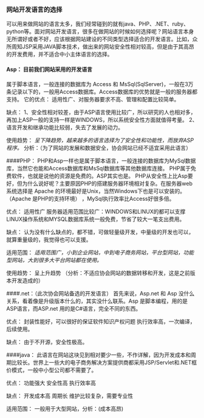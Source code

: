 ### 网站开发语言的选择
可以用来做网站的语言太多，我们经常碰到的就有java、PHP、.NET、ruby、python等。面对网站开发语言，很多在做网站的时候如何选择呢？网站语言本身无所谓好或者不好，应该根据网站建设的不同类型选择适合的开发语言。比如，众所周知JSP采用JAVA脚本技术，做出来的网站安全性相对较高，但是由于其高昂的开发费用，并不适合中小主体语言的选择。
#### Asp： 目前我们网站采用的开发语言
属于脚本语言，一般连接的数据库为 Access 和 MsSql(SqlServer)，一般在3万条记录以下的，一般用Access数据库。Access数据库的优势就是一般的服务器都支持。
它的优点：
适用性广、对服务器要求不高、管理和配置比较简单。

缺点：
1、安全性相对较差，由于ASP语言使用比较广，所以研究的人也相对多，再加上ASP一般的支持一样是WINDOWS，所以系统安全性方面就值得考量。
2、语言开发和继承功能比较弱，失去了发展的动力。

使用趋势：
*呈下降趋势，越来越多的语言选择为了安全性和功能性，而放弃ASP程序。*
分析：（为了网站的发展和数据安全，协会网站已经不适宜采用此语言）

####PHP：
 PHP和Asp一样也是属于脚本语言，一般连接的数据库为MySql数据库，当然它也能和Access数据库和MsSql数据库等其他数据库连接。
PHP属于免费软件，也就是说他的资源是免费的。ASP其实也是。
PHP从安全性上比Asp要好，但为什么说好呢？主要原因PHP的搭建服务器环境相对复杂。在服务器web系统选择是 Apache 的环境最好是Unix，当然Windows下也是可以安装的。（Apache 是PHP的支持环境） ，MySql执行效率比Access好很多倍。

优点：
适用性广
服务器适用范围比较广：WINDOWS和LINUX的都可以支撑
LINUX操作系统和MYSQL数据库系统一般免费，节省了较大一笔支出费用。

缺点：
认为没有什么缺点的，都不错，可做轻量级开发，中量级的开发也可以，就算重量级的，我觉得也可以支援。

适用范围：
*适用范围广，小到企业网站，中到电子商务网站，平台型网站，功能型网站，大到很多大平台网站都在使用。*

使用趋势：
呈上升趋势
（分析：不适应协会网站的数据转移和开发，这是之前版本开发造成的）

####.net：（此次协会网站备选的开发语言）
首先来说，Asp.net 和 Asp 没什么关系，看着像是升级版本什么的，其实没什么联系。Asp 是脚本编程，用的是 ASP语言，而ASP.net 用的是C#语言，完全不同的东西。

优点：
封装性能好，可以很好的保证软件知识产权问题
执行效率高，一次编译，后续使用。

缺点：
由于不开源，安全性极高。

####java：
此语言在网站这块见到相对要少一些，不作详解，因为开发成本和周期比较长。世界上一些大的电子商务解决方案提供商都采用JSP/Servlet和.NET框价模式，一般中小型公司都不需要了。

优点：
功能强大 安全性高 执行效率高

缺点：
开发成本高 周期长 维护比较复杂，需要专业性

适用范围：
一般用于大型网站，分析：(成本高昂)
